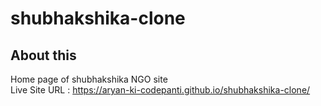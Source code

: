 # shubhakshika-clone

## About this
Home page of shubhakshika NGO site \
Live Site URL : https://aryan-ki-codepanti.github.io/shubhakshika-clone/
